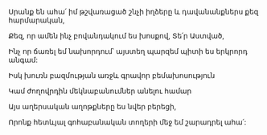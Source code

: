 Սրանք են ահա՛ իմ թշվառացած շնչի իղձերը և դավանանքներս քեզ հարմարական,

Քեզ, որ ամեն ինչ բովանդակում ես խոսքով, Տե՛ր Աստված,

Ինչ որ ճառել եմ նախորդում՝ այստեղ պարզեմ պիտի ես երկրորդ անգամ:

Իսկ խուռն բազմության առջև գրավոր բեմախոսություն

Կամ ժողովրդին մեկնաբանումներ անելու համար

Այս աղերսական աղոթքները ես նվեր բերեցի,

Որոնք հետևյալ գոհաբանական տողերի մեջ եմ շարադրել ահա՛: